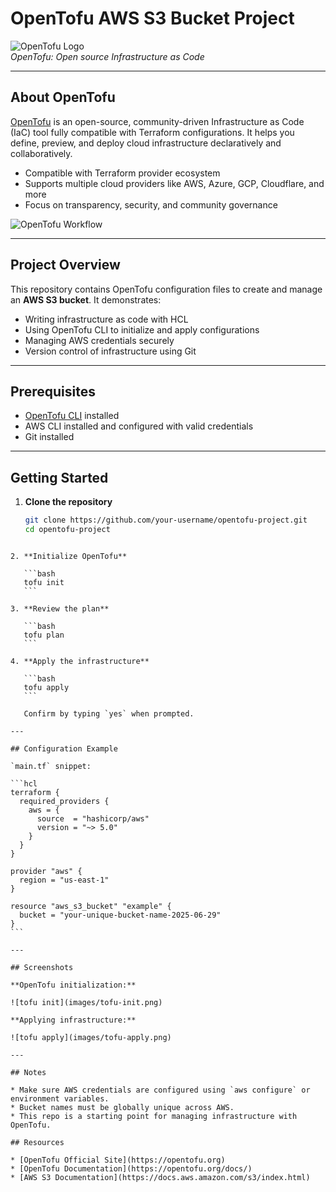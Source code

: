 # OpenTofu AWS S3 Bucket Project

![OpenTofu Logo](images/opentofu-logo.png)  
*OpenTofu: Open source Infrastructure as Code*

---

## About OpenTofu

[OpenTofu](https://opentofu.org) is an open-source, community-driven Infrastructure as Code (IaC) tool fully compatible with Terraform configurations. It helps you define, preview, and deploy cloud infrastructure declaratively and collaboratively.

- Compatible with Terraform provider ecosystem
- Supports multiple cloud providers like AWS, Azure, GCP, Cloudflare, and more
- Focus on transparency, security, and community governance

![OpenTofu Workflow](images/opentofu-workflow.png)

---

## Project Overview

This repository contains OpenTofu configuration files to create and manage an **AWS S3 bucket**. It demonstrates:

- Writing infrastructure as code with HCL
- Using OpenTofu CLI to initialize and apply configurations
- Managing AWS credentials securely
- Version control of infrastructure using Git

---

## Prerequisites

- [OpenTofu CLI](https://opentofu.org/docs/cli/installation) installed
- AWS CLI installed and configured with valid credentials
- Git installed

---

## Getting Started

1. **Clone the repository**

   ```bash
   git clone https://github.com/your-username/opentofu-project.git
   cd opentofu-project
````

2. **Initialize OpenTofu**

   ```bash
   tofu init
   ```

3. **Review the plan**

   ```bash
   tofu plan
   ```

4. **Apply the infrastructure**

   ```bash
   tofu apply
   ```

   Confirm by typing `yes` when prompted.

---

## Configuration Example

`main.tf` snippet:

```hcl
terraform {
  required_providers {
    aws = {
      source  = "hashicorp/aws"
      version = "~> 5.0"
    }
  }
}

provider "aws" {
  region = "us-east-1"
}

resource "aws_s3_bucket" "example" {
  bucket = "your-unique-bucket-name-2025-06-29"
}
```

---

## Screenshots

**OpenTofu initialization:**

![tofu init](images/tofu-init.png)

**Applying infrastructure:**

![tofu apply](images/tofu-apply.png)

---

## Notes

* Make sure AWS credentials are configured using `aws configure` or environment variables.
* Bucket names must be globally unique across AWS.
* This repo is a starting point for managing infrastructure with OpenTofu.

## Resources

* [OpenTofu Official Site](https://opentofu.org)
* [OpenTofu Documentation](https://opentofu.org/docs/)
* [AWS S3 Documentation](https://docs.aws.amazon.com/s3/index.html)